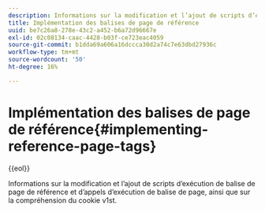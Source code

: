 ```yaml
---
description: Informations sur la modification et l’ajout de scripts d’exécution de balise de page de référence et d’appels d’exécution de balise de page, ainsi que sur la compréhension du cookie v1st.
title: Implémentation des balises de page de référence
uuid: be7c26a8-278e-43c2-a452-b6a72d96667e
exl-id: 02c08134-caac-4428-b03f-ce723eac4059
source-git-commit: b1dda69a606a16dccca30d2a74c7e63dbd27936c
workflow-type: tm+mt
source-wordcount: '50'
ht-degree: 16%

---
```


# Implémentation des balises de page de référence{#implementing-reference-page-tags}

{{eol}}

Informations sur la modification et l’ajout de scripts d’exécution de balise de page de référence et d’appels d’exécution de balise de page, ainsi que sur la compréhension du cookie v1st.
